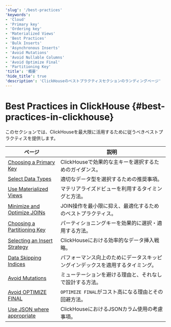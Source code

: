 ```yaml
---
'slug': '/best-practices'
'keywords':
- 'Cloud'
- 'Primary key'
- 'Ordering key'
- 'Materialized Views'
- 'Best Practices'
- 'Bulk Inserts'
- 'Asynchronous Inserts'
- 'Avoid Mutations'
- 'Avoid Nullable Columns'
- 'Avoid Optimize Final'
- 'Partitioning Key'
'title': '概要'
'hide_title': true
'description': 'ClickHouseのベストプラクティスセクションのランディングページ'
---
```





# Best Practices in ClickHouse {#best-practices-in-clickhouse}

このセクションでは、ClickHouseを最大限に活用するために従うべきベストプラクティスを提供します。

| ページ                                                                 | 説明                                                                  |
|----------------------------------------------------------------------|----------------------------------------------------------------------|
| [Choosing a Primary Key](/best-practices/choosing-a-primary-key)     | ClickHouseで効果的な主キーを選択するためのガイダンス。                       |
| [Select Data Types](/best-practices/select-data-types)               | 適切なデータ型を選択するための推奨事項。                                  |
| [Use Materialized Views](/best-practices/use-materialized-views)     | マテリアライズドビューを利用するタイミングと方法。                        |
| [Minimize and Optimize JOINs](/best-practices/minimize-optimize-joins)| JOIN操作を最小限に抑え、最適化するためのベストプラクティス。                    |
| [Choosing a Partitioning Key](/best-practices/choosing-a-partitioning-key) | パーティショニングキーを効果的に選択・適用する方法。                     |
| [Selecting an Insert Strategy](/best-practices/selecting-an-insert-strategy) | ClickHouseにおける効率的なデータ挿入戦略。                              |
| [Data Skipping Indices](/best-practices/use-data-skipping-indices-where-appropriate) | パフォーマンス向上のためにデータスキッピングインデックスを適用するタイミング。   |
| [Avoid Mutations](/best-practices/avoid-mutations)                   | ミューテーションを避ける理由と、それなしで設計する方法。                     |
| [Avoid OPTIMIZE FINAL](/best-practices/avoid-optimize-final)         | `OPTIMIZE FINAL`がコスト高になる理由とその回避方法。                       |
| [Use JSON where appropriate](/best-practices/use-json-where-appropriate) | ClickHouseにおけるJSONカラム使用の考慮事項。                             |
